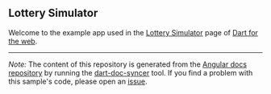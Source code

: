 ## Lottery Simulator

Welcome to the example app used in the
[Lottery Simulator](https://webdev.dartlang.org/codelabs/angular_components) page
of [Dart for the web](https://webdev.dartlang.org).

---

*Note:* The content of this repository is generated from the
[Angular docs repository][docs repo] by running the
[dart-doc-syncer](//github.com/angular/dart-doc-syncer) tool.
If you find a problem with this sample's code, please open an [issue][].

[docs repo]: //github.com/dart-lang/site-webdev/tree/master/examples/acx/lottery
[issue]: //github.com/dart-lang/site-webdev/issues/new?title=examples/acx/lottery
